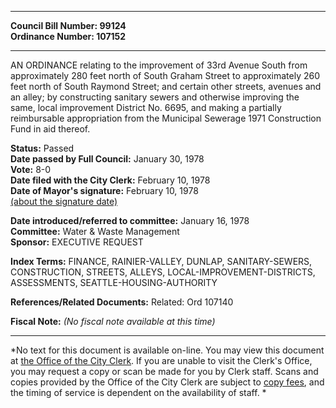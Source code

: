 * * * * *  
  
**Council Bill Number: [](#h0)[](#h2)99124**   
**Ordinance Number: 107152**  
  
* * * * *  
  
AN ORDINANCE relating to the improvement of 33rd Avenue South from approximately 280 feet north of South Graham Street to approximately 260 feet north of South Raymond Street; and certain other streets, avenues and an alley; by constructing sanitary sewers and otherwise improving the same, local improvement District No. 6695, and making a partially reimbursable appropriation from the Municipal Sewerage 1971 Construction Fund in aid thereof.  
  
**Status:** Passed   
**Date passed by Full Council:** January 30, 1978   
**Vote:** 8-0   
**Date filed with the City Clerk:** February 10, 1978   
**Date of Mayor's signature:** February 10, 1978   
[(about the signature date)](/~public/approvaldate.htm)   
  
  
**Date introduced/referred to committee:** January 16, 1978   
**Committee:** Water & Waste Management   
**Sponsor:** EXECUTIVE REQUEST   
  
**Index Terms:** FINANCE, RAINIER-VALLEY, DUNLAP, SANITARY-SEWERS, CONSTRUCTION, STREETS, ALLEYS, LOCAL-IMPROVEMENT-DISTRICTS, ASSESSMENTS, SEATTLE-HOUSING-AUTHORITY  
  
**References/Related Documents:** Related: Ord 107140  
  
**Fiscal Note:** *(No fiscal note available at this time)*  
  
* * * * *  
  
*No text for this document is available on-line. You may view this document at [the Office of the City Clerk](http://www.seattle.gov/leg/clerk/contactUs.htm). If you are unable to visit the Clerk's Office, you may request a copy or scan be made for you by Clerk staff. Scans and copies provided by the Office of the City Clerk are subject to [copy fees](http://clerk.seattle.gov/~public/clerkfees.htm), and the timing of service is dependent on the availability of staff. *  
  
  
